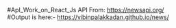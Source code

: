 #ApI_Work_on_React_Js
API From: https://newsapi.org/
<br/>
#Output is here:- https://vibinpalakkadan.github.io/news/
